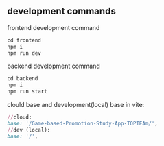 ## development commands

frontend development command
```ruby
cd frontend
npm i
npm run dev
```

backend development command
```ruby
cd backend
npm i
npm run start
```

clould base and development(local) base in vite:
```ruby
//cloud:
base: '/Game-based-Promotion-Study-App-TOPTEAm/',
//dev (local):
base: '/',
```
